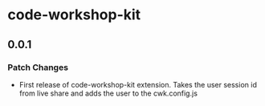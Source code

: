 # code-workshop-kit

## 0.0.1
### Patch Changes

- First release of code-workshop-kit extension. Takes the user session id from live share and adds the user to the cwk.config.js
